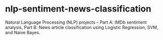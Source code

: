 # nlp-sentiment-news-classification
Natural Language Processing (NLP) projects – Part A: IMDb sentiment analysis, Part B: News article classification using Logistic Regression, SVM, and Naive Bayes.

